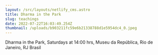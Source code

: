 ```yaml
---
layout: /src/layouts/netlify_cms.astro
title: Dharma in the Park
slug: teachings
date: 2022-07-22T16:03:49.254Z
thumbnail: /uploads/b903211fc59e6b21338788d1e5954dc4_0.jpeg
---
```

Dharma in the Park, Saturdays at 14:00 hrs, Museu da República, Rio de Janeiro, RJ Brasil